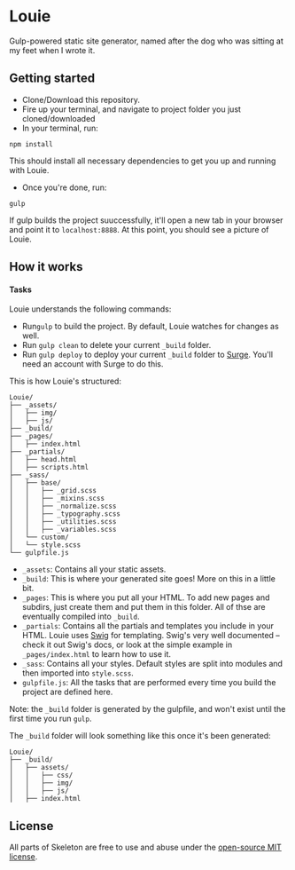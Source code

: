 # Louie
Gulp-powered static site generator, named after the dog who was sitting at my feet when I wrote it.

## Getting started

- Clone/Download this repository.
- Fire up your terminal, and navigate to project folder you just cloned/downloaded
- In your terminal, run:
```
npm install
```
This should install all necessary dependencies to get you up and running with Louie.

- Once you're done, run:
```
gulp
```
If gulp builds the project suuccessfully, it'll open a new tab in your browser and point it to `localhost:8888`. At this point, you should see a picture of Louie.

## How it works

#### Tasks
Louie understands the following commands:

- Run`gulp` to build the project. By default, Louie watches for changes as well.
- Run `gulp clean` to delete your current `_build` folder.
- Run `gulp deploy` to deploy your current `_build` folder to [Surge](https://www.surge.sh/). You'll need an account with Surge to do this.

This is how Louie's structured:

```
Louie/
├── _assets/
│   ├── img/
│   ├── js/
├── _build/
├── _pages/
│   ├── index.html
├── _partials/
│   ├── head.html
│   ├── scripts.html
├── _sass/
│   ├── base/
│   │	├── _grid.scss
│   │	├── _mixins.scss 
│   │	├── _normalize.scss 
│   │	├── _typography.scss 
│   │	├── _utilities.scss
│   │	├── _variables.scss
│   └── custom/
│   └── style.scss
└── gulpfile.js

```

- `_assets`: Contains all your static assets.
- `_build`: This is where your generated site goes! More on this in a little bit.
- `_pages`: This is where you put all your HTML. To add new pages and subdirs, just create them and put them in this folder. All of thse are eventually compiled into `_build`.
- `_partials`: Contains all the partials and templates you include in your HTML. Louie uses [Swig](paularmstrong.github.io/swig/) for templating. Swig's very well documented – check it out Swig's docs, or look at the simple example in `_pages/index.html` to learn how to use it.
- `_sass`: Contains all your styles. Default styles are split into modules and then imported into `style.scss`.
- `gulpfile.js`: All the tasks that are performed every time you build the project are defined here.

Note: the `_build` folder is generated by the gulpfile, and won't exist until the first time you run `gulp`.

The `_build` folder will look something like this once it's been generated:

```
Louie/
├── _build/
│   ├── assets/
│   │	├── css/
│   │	├── img/
│   │	├── js/
│   ├── index.html
```

## License

All parts of Skeleton are free to use and abuse under the [open-source MIT license](https://github.com/dhg/Skeleton/blob/master/LICENSE.md).